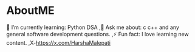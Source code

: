 # AboutME
🌱 I’m currently learning: Python DSA 
,💬 Ask me about: c c++ and any general software development questions. 
,⚡ Fun fact: I love learning new content.
,X-https://x.com/HarshaMalepati

